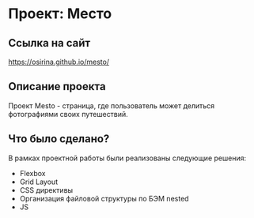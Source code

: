 # Проект: Место

## Ссылка на сайт
https://osirina.github.io/mesto/

## Описание проекта
Проект  Mesto - страница, где пользователь может делиться фотографиями своих путешествий.

## Что было сделано?
В рамках проектной работы были реализованы следующие решения:

* Flexbox
* Grid Layout
* CSS директивы
* Организация файловой структуры по БЭМ nested
* JS